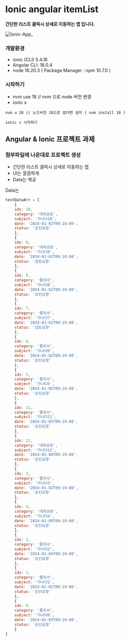 # Ionic angular itemList 


<b>간단한 리스트 클릭시 상세로 이동하는 앱 입니다.</b>

![Ionic-App_](https://github.com/yunsungjoong/ionic-angular-study/assets/96567925/07956272-5abb-4714-a5bf-3fff5aa23eb7)


### 개발환경
- ionic (CLI) 5.4.16
- Angular CLI: 18.0.4
- node 18.20.3 ( Package Manager : npm 10.7.0 )

### 시작하기 
- nvm use 18 // nvm 으로 node 버전 변경
- ionic s

```
nvm u 18 // 노드버전 18으로 없다면 설치 ( nvm install 18 )
```

```
ionic s 시작하기 
```

## Angular & Ionic 프로젝트 과제

###  첨부파일에 나온대로 프로젝트 생성

- 간단한 리스트 클릭시 상세로 이동하는 앱
- UI는 깔끔하게 
- Data는 제공   


Data는 

```javascript
testDataArr = [
    {
    idx: 10,
    category: '대외공문',
    subject: '가나다10',
    date: '2024-01-02T09:19:00',
    status: '승인요청'
    },
    {
    idx: 9,
    category: '대외공문',
    subject: '가나다9',
    date: '2024-01-02T09:10:00',
    status: '검토요청'
    },
    {
    idx: 8,
    category: '품의서',
    subject: '가나다8',
    date: '2024-01-02T09:19:00',
    status: '승인요청'
    },
    {
    idx: 7,
    category: '품의서',
    subject: '가나다7',
    date: '2024-01-02T09:19:00',
    status: '검토요청'
    },
    {
    idx: 6,
    category: '품의서',
    subject: '가나다6',
    date: '2024-01-02T09:19:00',
    status: '승인요청'
    },
    {
    idx: 5,
    category: '품의서',
    subject: '가나다5',
    date: '2024-01-05T09:19:00',
    status: '승인요청'
    },
    {
    idx: 11,
    category: '품의서',
    subject: '가나다11',
    date: '2024-01-05T09:19:00',
    status: '승인요청'
    },
    {
    idx: 12,
    category: '대외공문',
    subject: '가나다12',
    date: '2024-01-08T09:19:00',
    status: '승인요청'
    },
    {
    idx: 3,
    category: '품의서',
    subject: '가나다3',
    date: '2024-01-02T09:19:00',
    status: '승인요청'
    },
    {
    idx: 4,
    category: '대외공문',
    subject: '가나다4',
    date: '2024-01-09T09:19:00',
    status: '승인요청'
    },
    {
    idx: 2,
    category: '품의서',
    subject: '가나다2',
    date: '2024-01-04T09:19:00',
    status: '승인요청'
    },
    {
    idx: 1,
    category: '품의서',
    subject: '가나다1',
    date: '2024-01-02T09:19:00',
    status: '승인요청'
    },
    {
    idx: 0,
    category: '품의서',
    subject: '가나다0',
    date: '2024-01-03T09:19:00',
    status: '승인요청'
    }
]
```